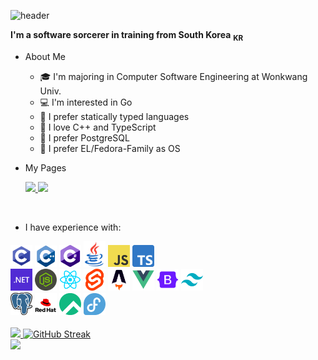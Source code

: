 ![header](https://capsule-render.vercel.app/api?type=blur&height=300&color=gradient&customColorList=12&text=Hi,%20I'm%20BlueNyang&reversal=true&fontColor=a0b0f0&desc=Dept.%20Computer%20SW%20Engineering&fontAlignY=50&descAlignY=65&fontSize=60)

**I'm a software sorcerer in training from South Korea** <sub>**KR**</sub>

- About Me

  - 🎓 I'm majoring in Computer Software Engineering at Wonkwang Univ.
  - 💻 I'm interested in Go
  - 📍 I prefer statically typed languages
  - 🚀 I love C++ and TypeScript
  - 🐘 I prefer PostgreSQL
  - 📀 I prefer EL/Fedora-Family as OS

- My Pages
&nbsp;&nbsp;<div>
  <a target="_blank" align="center" href="https://www.bluenyang.kr/">
    <img src="https://img.shields.io/badge/Homepage-29355a?style=for-the-badge&logo=netlify&logoColor=00c7b7" />
  </a>
  <a target="_blank" align="center" href="https://bluenyang-dev.tistory.com/">
    <img src="https://img.shields.io/badge/Tistory-29355a?style=for-the-badge&logo=Tistory&logoColor=ff5949" />
  </a>
</div>

<br >

- I have experience with:
<div>
  <code><img width='35' alt='C' src='./images/C.png'></code>
  <code><img width='35' alt='C++' src='./images/C++.png'></code>
  <code><img width='35' alt='C#' src='./images/C-Sharp.png'></code>
  <code><img width='35' alt='Java' src='./images/Java.png'></code>
  <code><img width='35' alt='JavaScript' src='./images/JavaScript.png'></code>
  <code><img width='35' alt='TypeScript' src='./images/TypeScript.png'></code>
</div>
<div>
  <code><img width='35' alt='.NET' src='./images/Dot-NET.png'></code>
  <code><img width='35' alt='NodeJS' src='./images/NodeJS.png'></code>
  <code><img width='35' alt='ReactJS' src='./images/ReactJS.png'></code>
  <code><img width='35' alt='SvelteKIT' src='./images/SvelteKIT.png'></code>
  <code><img width='35' alt='Astro' src='./images/Astro.png'></code>
  <code><img width='35' alt='Vue.js' src='./images/Vue.js.png'></code>
  <code><img width='35' alt='Bootstrap' src='./images/Bootstrap.png'></code>
  <code><img width='35' alt='TailwindCSS' src='./images/TailwindCSS.png'></code>
</div>
<div>
  <code><img width='35' alt='Postgres' src='./images/Postgresql.png'></code>
  <code><img width='35' alt='Redhat' src='./images/Redhat.png'></code>
  <code><img width='35' alt='RockyLinux' src='./images/RockyLinux.png'></code>
  <code><img width='35' alt='FedoraLinux' src='./images/Fedora.png'></code>
</div>
<br />

<div>
  <a target="_blank" href="https://github.com/BlueNyang?tab=repositories">
    <img src='https://github-readme-stats.vercel.app/api/top-langs/?username=bluenyang&size_weight=0.5&count_weight=0.5&exclude_repo=ComputerGraphics,WindowProgramming&langs_count=6&hide=html,css&layout=compact&theme=tokyonight'/>
  </a>
  <a href="https://git.io/streak-stats">
    <img src="https://streak-stats.demolab.com?user=bluenyang&theme=tokyonight&border_radius=10&short_numbers=true&date_format=j%20M%5B%20Y%5D&exclude_days=Sun%2CFri%2CSat&card_height=160" alt="GitHub Streak" />
  </a>
</div>

<a>
  <img src="https://github-readme-stats.vercel.app/api?username=BlueNyang&theme=tokyonight&count_private=true&hide=contribs&show_icons=true"/>
</a>
